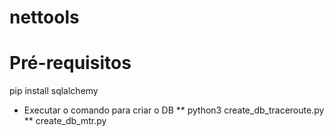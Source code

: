 # nettools

# Pré-requisitos

pip install sqlalchemy

* Executar o comando para criar o DB
** python3 create_db_traceroute.py
** create_db_mtr.py
